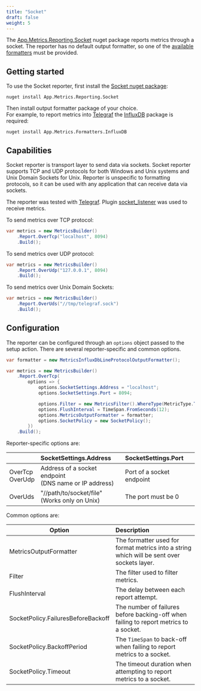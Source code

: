 ```yaml
---
title: "Socket"
draft: false
weight: 5
---
```


The [App.Metrics.Reporting.Socket](https://www.nuget.org/packages/App.Metrics.Reporting.Socket/) nuget package reports metrics through a socket. The reporter has no default output formatter, so one of the [available formatters](https://www.nuget.org/packages?q=App.Metrics.Formatters) must be provided.

## Getting started

<i class="fa fa-hand-o-right"></i> To use the Socket reporter, first install the [Socket nuget package](https://www.nuget.org/packages/App.Metrics.Reporting.Socket/):

```console
nuget install App.Metrics.Reporting.Socket
```

<i class="fa fa-hand-o-right"></i> Then install output formatter package of your choice.<br>For example, to report metrics into [Telegraf](https://github.com/influxdata/telegraf/) the [InfluxDB](https://www.nuget.org/packages/App.Metrics.Formatters.InfluxDB/) package is required:

```console
nuget install App.Metrics.Formatters.InfluxDB
```

## Capabilities

Socket reporter is transport layer to send data via sockets. Socket reporter supports TCP and UDP protocols for both Windows and Unix systems and Unix Domain Sockets for Unix. Reporter is unspecific to formatting protocols, so it can be used with any application that can receive data via sockets.

The reporter was tested with [Telegraf](https://github.com/influxdata/telegraf/). Plugin [socket_listener](https://github.com/influxdata/telegraf/tree/master/plugins/inputs/socket_listener) was used to receive metrics.

<i class="fa fa-hand-o-right"></i> To send metrics over TCP protocol:

```csharp
var metrics = new MetricsBuilder()
    .Report.OverTcp("localhost", 8094)
    .Build();
```

<i class="fa fa-hand-o-right"></i> To send metrics over UDP protocol:

```csharp
var metrics = new MetricsBuilder()
    .Report.OverUdp("127.0.0.1", 8094)
    .Build();
```

<i class="fa fa-hand-o-right"></i> To send metrics over Unix Domain Sockets:

```csharp
var metrics = new MetricsBuilder()
    .Report.OverUds("//tmp/telegraf.sock")
    .Build();
```

## Configuration

<i class="fa fa-hand-o-right"></i> The reporter can be configured through an `options` object passed to the setup action. There are several reporter-specific and common options.<br>

```csharp
var formatter = new MetricsInfluxDbLineProtocolOutputFormatter();

var metrics = new MetricsBuilder()
    .Report.OverTcp(
        options => {
            options.SocketSettings.Address = "localhost";
            options.SocketSettings.Port = 8094;

            options.Filter = new MetricsFilter().WhereType(MetricType.Timer);
            options.FlushInterval = TimeSpan.FromSeconds(12);
            options.MetricsOutputFormatter = formatter;
            options.SocketPolicy = new SocketPolicy();
        })
    .Build();
```

<i class="fa fa-hand-o-right"></i> Reporter-specific options are:

||SocketSettings.Address|SocketSettings.Port|
|------|:--------|:--------|
|OverTcp<br>OverUdp|Address of a socket endpoint<br>(DNS name or IP address)|Port of a socket endpoint|
|OverUds|"//path/to/socket/file"<br>(Works only on Unix)|The port must be 0|

<i class="fa fa-hand-o-right"></i> Common options are:

|Option|Description|
|------|:--------|
|MetricsOutputFormatter|The formatter used for format metrics into a string which will be sent over sockets layer.|
|Filter|The filter used to filter metrics.|
|FlushInterval|The delay between each report attempt.|
|SocketPolicy.FailuresBeforeBackoff|The number of failures before backing-off when failing to report metrics to a socket.|
|SocketPolicy.BackoffPeriod|The `TimeSpan` to back-off when failing to report metrics to a socket.|
|SocketPolicy.Timeout|The timeout duration when attempting to report metrics to a socket.|
